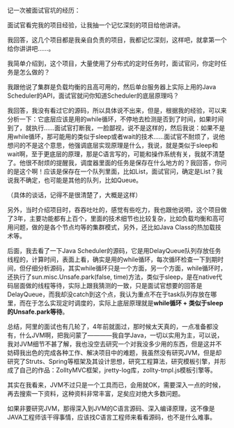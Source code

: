 记一次被面试官坑的经历：

面试官看完我的项目经验，让我抽一个记忆深刻的项目给他讲讲。

我回答，这几个项目都是我亲自负责的项目，我都记忆深刻，这样吧，就拿第一个给你讲讲吧……。

我简单介绍到，这个项目，大量使用了分布式的定时任务时，面试官问，你定时任务是怎么做的？

我跟他说了集群是负载均衡的且高可用的，然后单台服务器上实际上用的Java Scheduler的API，面试官就问你知道Scheduler的底层原理吗？

我回答，我没有看过它的源码，所以具体说不出来，但是，根据我的经验，可以来分析一下：它底层应该是用的while循环，不停地去检测是否到了时间，如果时间到了，就执行……面试官打断我，一脸鄙视，说不是这样的，然后我说：如果不是用while循环，那可能用的类似于sleep或者wait的技术……面试官不耐烦了，说他想问的不是这个意思，他强调底层实现原理是什么，我说，就是类似于sleep和wait啊，至于更底层的原理，那是C语言写的，可能和操作系统有关，我就不清楚了。他很不耐烦的提醒我，调度器里面的任务是保存在什么地方的？我回答，你问的是这个啊！应该是保存在一个队列里面，比如List，面试官问，确定是List？我说我不确定，也可能是其他的队列，比如Queue。

（具体的谈话，记得不是很清楚了，大概是这样）

另外，当时介绍项目时，吞吞吐吐的，感觉有些吃力，我也跟他说明，这个项目做了3年，主要功能都有上百个，里面的技术细节也比较复杂，比如负载均衡和高可用问题，做的是各个节点均等的集群模式，另外，还比如Java Class的热加载技术等。

后面，我去看了一下Java Scheduler的源码，它是用DelayQueue队列存放任务线程的，计算时间，表面上看，确实是用的while循环，每次循环检查一下到期时间，但仔细分析源码，其实while循环只是一个方面，另一个方面，while循环时，还执行了sun.misc.Unsafe.park(false, time)方法，类似于sleep，是在native代码层面做的线程等待，实际上跟我猜测的一致，只是面试官想要的回答是DelayQueue，而我却没catch到这个点，我认为重点不在于task队列存放在哪里，而在于怎么实现定时调度的，实际上底层原理就是**while循环 + 类似于sleep的Unsafe.park等待**。

总结，阿里的面试也有几轮了，4年前就面过，那时候太天真的，一点准备都没有，什么JVM啊，把我问蒙了————我自学Java，一切以实用为主，可以说，我对JVM细节不甚了解，我也没空去研究一个对我没多少用的东西，但是这并不妨碍我出色的完成各种工作、解决项目中的难题，我虽然没有研究JVM，但是却研究了Struts、Spring等框架及其设计思想，研究工程算法，研究模板引擎，并形成了自己的作品：ZolltyMVC框架，jretty-log库，zollty-tmpl.js模板引擎等。

其实在我看来，JVM不过只是一个工具而已，会用就OK，需要深入一点的时候，再去搜索一下资料，这种资料非常丰富，足矣应对绝大多数问题。

如果非要研究JVM，那得深入到JVM的C语言源码、深入编译原理，这不像是JAVA工程师该干得事情，应该找C语言工程师来看看源码，也不是什么难事。
